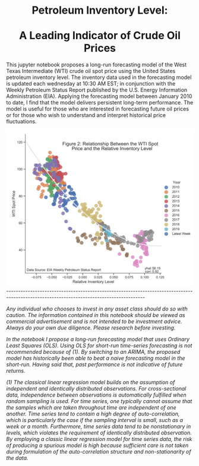 <H1 align="center"> Petroleum Inventory Level: <br> <br> A Leading Indicator of Crude Oil Prices  </center></H1>

<p>This jupyter notebook proposes a long-run forecasting model of the West Texas Intermediate (WTI) crude oil spot price using the United States petroleum inventory level. The inventory data used in the forecasting model is updated each wednesday at 10:30 AM EST; in conjunction with the Weekly Petroleum Status Report published by the U.S. Energy Information Administration (EIA). Applying the forecasting model between January 2010 to date, I find that the model delivers persistent long-term performance. The model is useful for those who are interested in forecasting future oil prices or for those who wish to understand and interpret historical price fluctuations. </p>

<img src="images/image.png" width="700">
----------------------------------------------------------------------------------------------------------------------------------------

<i>Any individual who chooses to invest in any asset class should do so with caution. The information contained in this notebook should be viewed as commercial advertisement and is not intended to be investment advice. Always do your own due diligence. Please research before investing. 

In the notebook I propose a long-run forecasting model that uses Ordinary Least Squares (OLS). Using OLS for short-run time-series forecasting is not recommended because of (1). By switching to an ARIMA, the proposed model has historically been able to beat a naive forecasting model in the short-run. Having said that, past performance is not indicative of future returns.

(1) The classical linear regression model builds on the assumption of independent and identically distributed observations. For cross-sectional data, independence between observations is automatically fulfilled when random sampling is used. For time series, one typically cannot assume that the samples which are taken throughout time are independent of one another. Time series tend to contain a high degree of auto-correlation, which is particularly the case if the sampling interval is small, such as a week or a month. Furthermore, time series data tend to be nonstationary in levels, which violates the requirement of identically distributed observation. By employing a classic linear regression model for time series data, the risk of producing a spurious model is high because sufficient care is not taken during formulation of the auto-correlation structure and non-stationarity of the data.</i>
